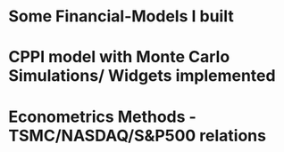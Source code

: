 # Some Financial-Models I built
# CPPI model with Monte Carlo Simulations/ Widgets implemented
# Econometrics Methods - TSMC/NASDAQ/S&P500 relations
